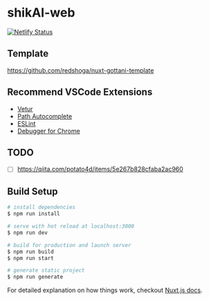 # shikAI-web

[![Netlify Status](https://api.netlify.com/api/v1/badges/6630e3c8-d6bc-4cd5-83d5-494c22506c4e/deploy-status)](https://app.netlify.com/sites/nervous-borg-e43d54/deploys)

## Template

https://github.com/redshoga/nuxt-gottani-template

## Recommend VSCode Extensions

- [Vetur](https://marketplace.visualstudio.com/items?itemName=octref.vetur)
- [Path Autocomplete](https://marketplace.visualstudio.com/items?itemName=ionutvmi.path-autocomplete)
- [ESLint](https://marketplace.visualstudio.com/items?itemName=dbaeumer.vscode-eslint)
- [Debugger for Chrome](https://marketplace.visualstudio.com/items?itemName=msjsdiag.debugger-for-chrome)

## TODO
- [ ] https://qiita.com/potato4d/items/5e267b828cfaba2ac960

## Build Setup

``` bash
# install dependencies
$ npm run install

# serve with hot reload at localhost:3000
$ npm run dev

# build for production and launch server
$ npm run build
$ npm run start

# generate static project
$ npm run generate
```

For detailed explanation on how things work, checkout [Nuxt.js docs](https://nuxtjs.org).
